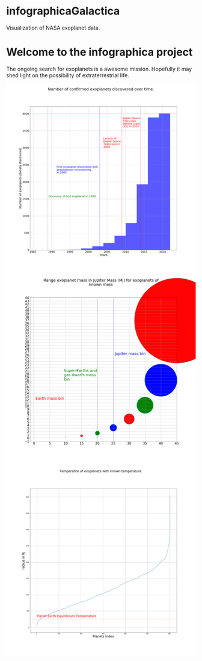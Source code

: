 # infographicaGalactica
Visualization of NASA exoplanet data.

<html>
  <h1> Welcome to the infographica project </h1>
  <p>The ongoing search for exoplanets is a awesome  mission. Hopefully it may shed light on the possibility of extraterrestrial life.</p>
  
  <img src="/Vissies/t01DiscoveryOfExoplanetsOverTime.png" alt="Exoplanets discovered over time">
  <img src="/Vissies/t02rangeOfMassOfExoPlanets.png" alt="Masses of exoplanets">
  <img src="/Vissies/t04rangeOfKNownTemperaturesOfExoplanets.png" alt="Exoplanets discovered over time">
  
</html>
